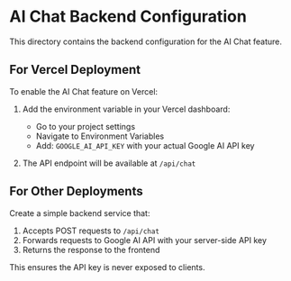 # AI Chat Backend Configuration

This directory contains the backend configuration for the AI Chat feature. 

## For Vercel Deployment

To enable the AI Chat feature on Vercel:

1. Add the environment variable in your Vercel dashboard:
   - Go to your project settings
   - Navigate to Environment Variables
   - Add: `GOOGLE_AI_API_KEY` with your actual Google AI API key

2. The API endpoint will be available at `/api/chat`

## For Other Deployments

Create a simple backend service that:
1. Accepts POST requests to `/api/chat`
2. Forwards requests to Google AI API with your server-side API key
3. Returns the response to the frontend

This ensures the API key is never exposed to clients.